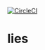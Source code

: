 [![CircleCI](https://circleci.com/gh/an4tman/lies.svg?style=svg)](https://circleci.com/gh/an4tman/lies)
# lies
